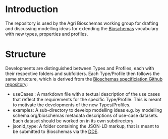 # Introduction
The repository is used by the Agri Bioschemas working group for drafting and discussing modelling ideas for extending the [Bioschemas](https://bioschemas.org/) vocabulary with new types, properties and profiles.

# Structure
Developments are distinguished between Types and Profiles, each with their respective folders and subfolders. Each Type/Profile then follows the same structure, which is derived from the [Bioschemas specificiation Github repository](https://github.com/BioSchemas/specifications):

 - useCases : A markdown file with a textual description of the use cases that reflect the requirements for the specific Type/Profile. This is meant to motivate the developments of the new Types/Profiles.
 - examples: A sub-directory to develop modelling ideas e.g. by modelling schema.org/bioschemas metadata descriptions of use-case datasets. Each dataset should be worked on in its own subdirectory
 - jsonld_type: A folder containing the JSON-LD markup, that is meant to be submitted to Bioschemas via the [DDE](https://discovery.biothings.io/schema-playground). 

